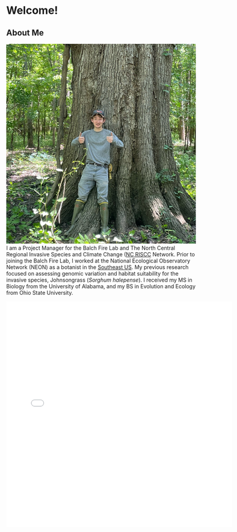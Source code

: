 # Welcome!

## About Me
![me + bog ol' oak](img/nate_tree.JPG)
I am a Project Manager for the Balch Fire Lab and The North Central Regional Invasive Species and Climate Change ([NC RISCC](https://nc-riscc.org/) Network. Prior to joining the Balch Fire Lab, I worked at the National Ecological Observatory Network (NEON) as a botanist in the [Southeast US](https://nc-riscc.org/). My previous research focused on assessing genomic variation and habitat suitability for the invasive species, Johnsongrass (*Sorghum halepense*). I received my MS in Biology from the University of Alabama, and my BS in Evolution and Ecology from Ohio State University.

<embed type="text/html" src="maps/cahaba.html" width="600" height="600">
